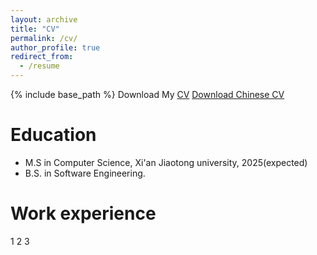 ```yaml
---
layout: archive
title: "CV"
permalink: /cv/
author_profile: true
redirect_from:
  - /resume
---
```


{% include base_path %}
Download My [CV](https://drive.google.com/uc?export=download&id=1FNJ05SC1fAh9_kSXzD8fP3v-Gral2usR) [Download Chinese CV]()

Education
======
* M.S in Computer Science, Xi'an Jiaotong university, 2025(expected)
* B.S. in Software Engineering.

Work experience
======

  1
2
3


